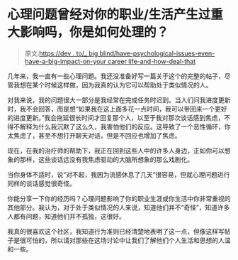 # 心理问题曾经对你的职业/生活产生过重大影响吗，你是如何处理的？

> 原文:[https://dev . to/_ big blind/have-psychological-issues-even-have-a-big-impact-on-your career life-and-how-deal-that](https://dev.to/_bigblind/have-psychological-issues-ever-had-a-big-impact-on-your-careerlife-and-how-did-you-deal-with-that)

几年来，我一直有一些心理问题。我还没准备好写一篇关于这个的完整的帖子，尽管我想在某个时候这样做，因为我真的认为它可以帮助处于类似情况的人。

对我来说，我的问题很大一部分是我经常在完成任务时迟到。当人们问我进度更新时，我不会回答，而是想“如果我在这上面多花一点时间，我可以带回来一个更好的进度更新。”我会拖延很长时间才回复那个人，以至于我对那次谈话感到焦虑，不得不解释为什么我沉默了这么久，我害怕他们的反应。这导致了一个恶性循环，你太焦虑了，甚至不想打开聊天对话，但是不回应也增加了焦虑。

现在，在我的治疗师的帮助下，我正在回到这些人中的许多人身边，正如你可以想象的那样，这些谈话远没有我焦虑驱动的大脑所想象的那么戏剧化。

当你身体不适时，说“对不起，我因为流感休息了几天”很容易，但就心理问题进行同样的谈话感觉很奇怪。

你能分享一下你的经历吗？心理问题影响了你的职业生涯或你生活中你非常重视的其他部分。我认为，对于处于类似情况的人来说，知道他们并不“奇怪”，知道许多人都有问题，知道他们并不孤独，这很好。

我真的很喜欢这个社区，我知道行为准则已经清楚地表明了这一点，但像这样写帖子是很可怕的，所以请对那些在这场讨论中让我们了解他们个人生活和思想的人温和一些。